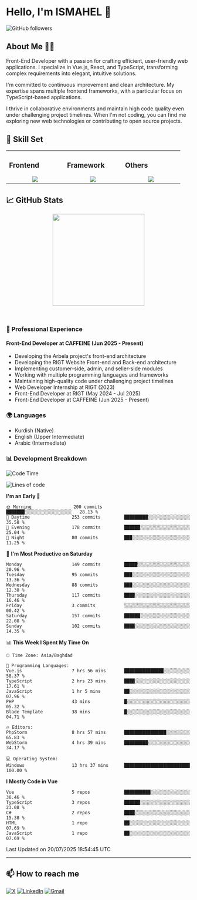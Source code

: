 # Hello, I'm ISMAHEL 👋 
![GitHub followers](https://img.shields.io/github/followers/ismahelZero) 

## About Me 👨‍💻
Front-End Developer with a passion for crafting efficient, user-friendly web applications. I specialize in Vue.js, React, and TypeScript, transforming complex requirements into elegant, intuitive solutions.

I'm committed to continuous improvement and clean architecture. My expertise spans multiple frontend frameworks, with a particular focus on TypeScript-based applications.

I thrive in collaborative environments and maintain high code quality even under challenging project timelines. When I'm not coding, you can find me exploring new web technologies or contributing to open source projects.

## 💼 Skill Set

<table><tr><td valign="top" width="25%">

### Frontend  
<a href="https://github.com/ismahelZero">
<div align="center">  
       <img src="https://skillicons.dev/icons?i=html,css,bootstrap,tailwind,js,ts&perline=4" /> 
</div>
</a>
 </td><td valign="top" width="25%">
        
### Framework
<a href="https://github.com/ismahelZero">
<div align="center">
       <img src="https://skillicons.dev/icons?i=vuejs,nuxtjs,react&perline=4" /> 
</div>
</a>

</td><td valign="top" width="25%">
  
### Others
<a href="https://github.com/ismahelZero">
<div align="center">
       <img src="https://skillicons.dev/icons?i=git,github,npm,figma,vscode,webstorm,discord,vscodeqt&perline=4" /> 
</div>
</a>
</td>
</tr></table>


## 📈 GitHub Stats
<!-- Activity Graph -->
<p align="center">
  <a href="https://github.com/ismahelZero">
    <img height=250 src="https://github-readme-activity-graph.vercel.app/graph?username=ismahelZero&bg_color=282c34&color=FDFD96&line=FDFD96&point=FFFFFF&area_color=79FE96&border_radius=24.5&title_color=FDFD96&border_radius=20px"/>
  </a> 
</p>

<br>

### 💼 Professional Experience
#### Front-End Developer at CAFFEINE (Jun 2025 - Present)
- Developing the Arbela project's front-end architecture
- Developing the RIGT Website Front-end and Back-end architecture
- Implementing customer-side, admin, and seller-side modules
- Working with multiple programming languages and frameworks
- Maintaining high-quality code under challenging project timelines
- Web Developer Internship at RIGT (2023)
- Front-End Developer at RIGT (May 2024 - Jul 2025)
- Front-End Developer at CAFFEINE (Jun 2025 - Present)

### 🌍 Languages
- Kurdish (Native)
- English (Upper Intermediate)
- Arabic (Intermediate)

### 📊 Development Breakdown
<!--START_SECTION:waka-->
![Code Time](http://img.shields.io/badge/Code%20Time-1%2C228%20hrs%2056%20mins-blue)

![Lines of code](https://img.shields.io/badge/From%20Hello%20World%20I%27ve%20Written-5.4%20million%20lines%20of%20code-blue)

**I'm an Early 🐤** 

```text
🌞 Morning                200 commits         ███████░░░░░░░░░░░░░░░░░░   28.13 % 
🌆 Daytime                253 commits         █████████░░░░░░░░░░░░░░░░   35.58 % 
🌃 Evening                178 commits         ██████░░░░░░░░░░░░░░░░░░░   25.04 % 
🌙 Night                  80 commits          ███░░░░░░░░░░░░░░░░░░░░░░   11.25 % 
```
📅 **I'm Most Productive on Saturday** 

```text
Monday                   149 commits         █████░░░░░░░░░░░░░░░░░░░░   20.96 % 
Tuesday                  95 commits          ███░░░░░░░░░░░░░░░░░░░░░░   13.36 % 
Wednesday                88 commits          ███░░░░░░░░░░░░░░░░░░░░░░   12.38 % 
Thursday                 117 commits         ████░░░░░░░░░░░░░░░░░░░░░   16.46 % 
Friday                   3 commits           ░░░░░░░░░░░░░░░░░░░░░░░░░   00.42 % 
Saturday                 157 commits         ██████░░░░░░░░░░░░░░░░░░░   22.08 % 
Sunday                   102 commits         ████░░░░░░░░░░░░░░░░░░░░░   14.35 % 
```


📊 **This Week I Spent My Time On** 

```text
🕑︎ Time Zone: Asia/Baghdad

💬 Programming Languages: 
Vue.js                   7 hrs 56 mins       ███████████████░░░░░░░░░░   58.37 % 
TypeScript               2 hrs 23 mins       ████░░░░░░░░░░░░░░░░░░░░░   17.61 % 
JavaScript               1 hr 5 mins         ██░░░░░░░░░░░░░░░░░░░░░░░   07.96 % 
PHP                      43 mins             █░░░░░░░░░░░░░░░░░░░░░░░░   05.32 % 
Blade Template           38 mins             █░░░░░░░░░░░░░░░░░░░░░░░░   04.71 % 

🔥 Editors: 
PhpStorm                 8 hrs 57 mins       ████████████████░░░░░░░░░   65.83 % 
WebStorm                 4 hrs 39 mins       █████████░░░░░░░░░░░░░░░░   34.17 % 

💻 Operating System: 
Windows                  13 hrs 37 mins      █████████████████████████   100.00 % 
```

**I Mostly Code in Vue** 

```text
Vue                      5 repos             ██████████░░░░░░░░░░░░░░░   38.46 % 
TypeScript               3 repos             ██████░░░░░░░░░░░░░░░░░░░   23.08 % 
C#                       2 repos             ████░░░░░░░░░░░░░░░░░░░░░   15.38 % 
HTML                     1 repo              ██░░░░░░░░░░░░░░░░░░░░░░░   07.69 % 
JavaScript               1 repo              ██░░░░░░░░░░░░░░░░░░░░░░░   07.69 % 
```




 Last Updated on 20/07/2025 18:54:45 UTC
<!--END_SECTION:waka-->

---
## 📫 How to reach me
[![X](https://img.shields.io/badge/X-informational?style=for-the-badge&logo=X&logoColor=white)](https://www.twitter.com/ismahel_zero/)
[![LinkedIn](https://img.shields.io/badge/LinkedIn-0077B5?style=for-the-badge&logo=linkedin&logoColor=white)](https://linkedin.com/in/ismahel-zero-1053b4228)
[![Gmail](https://img.shields.io/badge/Gmail-informational?style=for-the-badge&color=EA4335&logo=gmail&logoColor=white)](mailto:ismahel.zero94@gmail.com?subject=Hey!)
